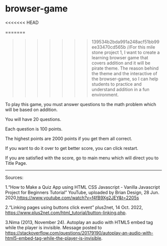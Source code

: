 # browser-game
<<<<<<< HEAD

=======
>>>>>>> 139534b2bda991a248acf51bb99ee33470cd565b
//For this mile stone project 1, I want to create a learning browser game that covers addition and it will be pirate theme. The reason behind the theme and the interactive of the browser-game, so I can help students to practice and understand addition in a fun environment.

To play this game, you must answer questions to the math problem which will be based on addition.

You will have 20 questions.

Each question is 100 points.

The highest points are 2000 points if you get them all correct.

If you want to do it over to get better score, you can click restart.

If you are satisfied with the score, go to main menu which will direct you to Title Page.


-----------------------------------------------------------------------------------------------------------------------------------------------------

Sources:

1.“How to Make a Quiz App using HTML CSS Javascript - Vanilla Javascript Project for Beginners Tutorial” YouTube, uploaded by Brian Design, 28 Jun. 2020,https://www.youtube.com/watch?v=f4fB9Xg2JEY&t=2205s

2.“Linking pages using buttons click event” plus2net, 14 Oct. 2022, https://www.plus2net.com/html_tutorial/button-linking.php.

3.Nima (2013, November 24). Autoplay an audio with HTML5 embed tag while the player is invisible. Message posted to https://stackoverflow.com/questions/20179190/autoplay-an-audio-with-html5-embed-tag-while-the-player-is-invisible.


